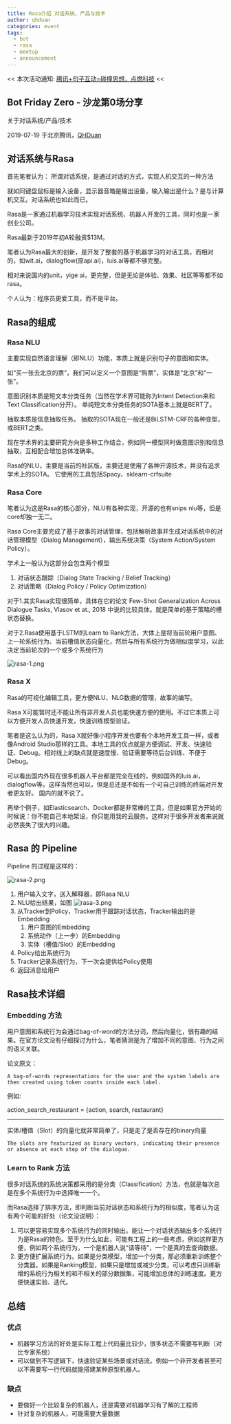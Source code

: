 ```yaml
---
title: Rasa介绍 对话系统、产品与技术
author: qhduan
categories: event
tags:
  - bot
  - rasa
  - meetup
  - announcement
---
```


<< 本次活动通知: [腾讯+句子互动=碰撞思想，点燃科技](https://mp.weixin.qq.com/s?__biz=MzU3OTk2MzA1Nw==&mid=2247485197&idx=1&sn=404c319ad11b9e12515d127dfabf7efd) <<

## Bot Friday Zero - 沙龙第0场分享

关于对话系统/产品/技术

2019-07-19 于北京腾讯，[QHDuan](https://github.com/qhduan)

## 对话系统与Rasa

首先笔者认为：
所谓对话系统，是通过对话的方式，实现人机交互的一种方法

就如同键盘鼠标是输入设备，显示器音箱是输出设备，输入输出是什么？是与计算机交互。对话系统也如此而已。

Rasa是一家通过机器学习技术实现对话系统、机器人开发的工具，同时也是一家创业公司。

Rasa最新于2019年初A轮融资$13M。

笔者认为Rasa最大的创新，是开发了整套的基于机器学习的对话工具，而相对的，如wit.ai，dialogflow(原api.ai)，luis.ai等都不够完整。

相对来说国内的unit，yige ai，更完整，但是无论是体验、效果、社区等等都不如rasa。

个人认为：程序员更爱工具，而不是平台。

## Rasa的组成

### Rasa NLU

主要实现自然语言理解（即NLU）功能，本质上就是识别句子的意图和实体。

如“买一张去北京的票”，我们可以定义一个意图是“购票”，实体是“北京”和“一张”。

意图识别本质是短文本分类任务（当然在学术界可能称为Intent Detection来和Text Classification分开）。
单纯短文本分类任务的SOTA基本上就是BERT了。

抽取本质是信息抽取任务。
抽取的SOTA现在一般还是BiLSTM-CRF的各种变型，或BERT之类。

现在学术界的主要研究方向是多种工作结合，例如同一模型同时做意图识别和信息抽取，互相配合增加总体准确率。

Rasa的NLU，主要是当前的社区版，主要还是使用了各种开源技术，并没有追求学术上的SOTA。
它使用的工具包括Spacy、sklearn-crfsuite

### Rasa Core

笔者认为这是Rasa的核心部分，NLU有各种实现，开源的也有snips nlu等，但是core却独一无二。

Rasa Core主要完成了基于故事的对话管理，包括解析故事并生成对话系统中的对话管理模型（Dialog Management），输出系统决策（System Action/System Policy）。

学术上一般认为这部分会包含两个模型

1. 对话状态跟踪（Dialog State Tracking / Belief Tracking）
2. 对话策略（Dialog Policy / Policy Optimization）

对于1.其实Rasa实现很简单，具体在它的论文 Few-Shot Generalization Across Dialogue Tasks, Vlasov et at., 2018 中说的比较具体。就是简单的基于策略的槽状态替换。

对于2.Rasa使用基于LSTM的Learn to Rank方法，大体上是将当前轮用户意图、上一轮系统行为、当前槽值状态向量化，然后与所有系统行为做相似度学习，以此决定当前轮次的一个或多个系统行为

![rasa-1.png](/assets/2019/rasa-1.png)

### Rasa X

Rasa的可视化编辑工具，更方便NLU、NLG数据的管理，故事的编写。

Rasa X可能暂时还不能让所有非开发人员也能快速方便的使用。不过它本质上可以方便开发人员快速开发，快速训练模型验证。

笔者是这么认为的，Rasa X就好像小程序开发也要有个本地开发工具一样，或者像Android Studio那样的工具。本地工具的优点就是方便调试、开发、快速验证、Debug。相对线上的缺点就是速度慢、验证需要等待后台训练、不便于Debug。

可以看出国内外现在很多机器人平台都是完全在线的，例如国外的luis.ai，dialogflow等。这样当然也可以，但是总还是不如有一个可自己训练的终端对开发者更友好。
国内的就不说了。

再举个例子，如Elasticsearch、Docker都是非常棒的工具，但是如果官方开始的时候说：你不能自己本地架设，你只能用我的云服务。这样对于很多开发者来说就必然丧失了很大的兴趣。

## Rasa 的 Pipeline

Pipeline 的过程是这样的：

![rasa-2.png](/assets/2019/rasa-2.png)

1. 用户输入文字，送入解释器，即Rasa NLU
2. NLU给出结果，如图
    ![rasa-3.png](/assets/2019/rasa-3.png)
3. 从Tracker到Policy，Tracker用于跟踪对话状态，Tracker输出的是Embedding
    1. 用户意图的Embedding
    2. 系统动作（上一步）的Embedding
    3. 实体（槽值/Slot）的Embedding
4. Policy给出系统行为
5. Tracker记录系统行为，下一次会提供给Policy使用
6. 返回消息给用户

## Rasa技术详细

### Embedding 方法

用户意图和系统行为会通过bag-of-word的方法分词，然后向量化，很有趣的结果。在官方论文没有仔细探讨为什么，笔者猜测是为了增加不同的意图、行为之间的语义关联。

论文原文：

    A bag-of-words representations for the user and the system labels are then created using token counts inside each label.

例如:

action_search_restaurant = {action, search, restaurant}

---

实体/槽值（Slot）的向量化就非常简单了，只是走了是否存在的binary向量

    The slots are featurized as binary vectors, indicating their presence or absence at each step of the dialogue.

### Learn to Rank 方法

很多对话系统的系统决策都采用的是分类（Classification）方法，也就是每次总是在多个系统行为中选择唯一一个。

而Rasa选择了排序方法，即判断当前对话状态和系统行为的相似度，笔者认为这有两个可能的好处（论文没说明）：

1. 可以更容易实现多个系统行为的同时输出。能让一个对话状态输出多个系统行为是Rasa的特色。至于为什么如此，可能有工程上的一些考虑，例如这样更方便，例如两个系统行为，一个是机器人说“请等待”，一个是真的去查询数据。
2. 更方便扩展系统行为。如果是分类模型，增加一个分类，那必须重新训练整个分类器。如果是Ranking模型，如果只是增加或减少分类，可以考虑只训练新增的系统行为相关的和不相关的部分数据集，可能增加总体的训练速度。更方便快速实验、迭代。

## 总结

### 优点

- 机器学习方法的好处是实际工程上代码量比较少，很多状态不需要写判断（对比专家系统）
- 可以做到不写逻辑下，快速验证某些场景或对话流。例如一个非开发者甚至可以不需要写一行代码就能搭建某种原型机器人。

### 缺点

- 要做好一个比较复杂的机器人，还是需要对机器学习有了解的工程师
- 针对复杂的机器人，可能需要大量数据
